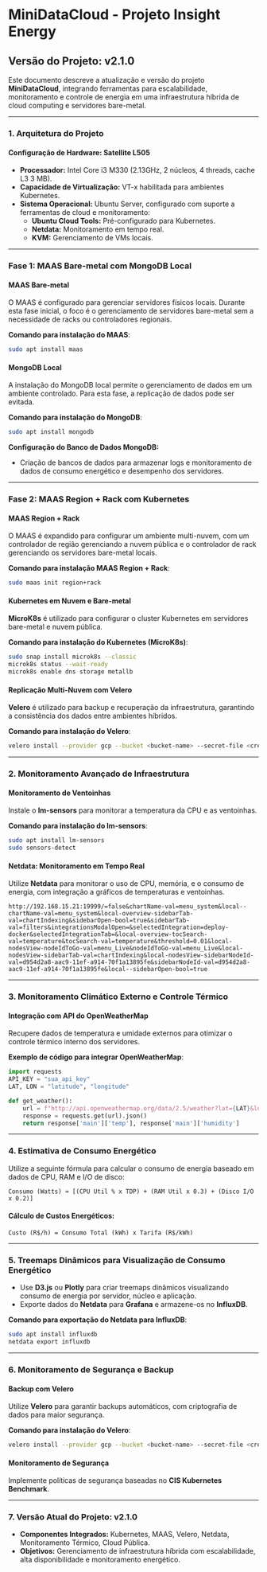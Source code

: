 # MiniDataCloud - **Projeto Insight Energy**

## **Versão do Projeto: v2.1.0**

Este documento descreve a atualização e versão do projeto **MiniDataCloud**, integrando ferramentas para escalabilidade, monitoramento e controle de energia em uma infraestrutura híbrida de cloud computing e servidores bare-metal.

---

### **1. Arquitetura do Projeto**

#### **Configuração de Hardware: Satellite L505**
- **Processador:** Intel Core i3 M330 (2.13GHz, 2 núcleos, 4 threads, cache L3 3 MB).
- **Capacidade de Virtualização:** VT-x habilitada para ambientes Kubernetes.
- **Sistema Operacional:** Ubuntu Server, configurado com suporte a ferramentas de cloud e monitoramento:
  - **Ubuntu Cloud Tools:** Pré-configurado para Kubernetes.
  - **Netdata:** Monitoramento em tempo real.
  - **KVM:** Gerenciamento de VMs locais.

---

### **Fase 1: MAAS Bare-metal com MongoDB Local**

#### **MAAS Bare-metal**
O MAAS é configurado para gerenciar servidores físicos locais. Durante esta fase inicial, o foco é o gerenciamento de servidores bare-metal sem a necessidade de racks ou controladores regionais.

**Comando para instalação do MAAS**:
```bash
sudo apt install maas
```

#### **MongoDB Local**
A instalação do MongoDB local permite o gerenciamento de dados em um ambiente controlado. Para esta fase, a replicação de dados pode ser evitada.

**Comando para instalação do MongoDB**:
```bash
sudo apt install mongodb
```

**Configuração do Banco de Dados MongoDB:**
- Criação de bancos de dados para armazenar logs e monitoramento de dados de consumo energético e desempenho dos servidores.

---

### **Fase 2: MAAS Region + Rack com Kubernetes**

#### **MAAS Region + Rack**
O MAAS é expandido para configurar um ambiente multi-nuvem, com um controlador de região gerenciando a nuvem pública e o controlador de rack gerenciando os servidores bare-metal locais.

**Comando para instalação MAAS Region + Rack**:
```bash
sudo maas init region+rack
```

#### **Kubernetes em Nuvem e Bare-metal**
**MicroK8s** é utilizado para configurar o cluster Kubernetes em servidores bare-metal e nuvem pública.

**Comando para instalação do Kubernetes (MicroK8s)**:
```bash
sudo snap install microk8s --classic
microk8s status --wait-ready
microk8s enable dns storage metallb
```

#### **Replicação Multi-Nuvem com Velero**
**Velero** é utilizado para backup e recuperação da infraestrutura, garantindo a consistência dos dados entre ambientes híbridos.

**Comando para instalação do Velero**:
```bash
velero install --provider gcp --bucket <bucket-name> --secret-file <credentials-file>
```

---

### **2. Monitoramento Avançado de Infraestrutura**

#### **Monitoramento de Ventoinhas**
Instale o **lm-sensors** para monitorar a temperatura da CPU e as ventoinhas.

**Comando para instalação do lm-sensors**:
```bash
sudo apt install lm-sensors
sudo sensors-detect
```

#### **Netdata: Monitoramento em Tempo Real**
Utilize **Netdata** para monitorar o uso de CPU, memória, e o consumo de energia, com integração a gráficos de temperaturas e ventoinhas.

    http://192.168.15.21:19999/=false&chartName-val=menu_system&local--chartName-val=menu_system&local-overview-sidebarTab-val=chartIndexing&sidebarOpen-bool=true&sidebarTab-val=filters&integrationsModalOpen=&selectedIntegration=deploy-docker&selectedIntegrationTab=&local-overview-tocSearch-val=temperature&tocSearch-val=temperature&threshold=0.01&local-nodesView-nodeIdToGo-val=menu_Live&nodeIdToGo-val=menu_Live&local-nodesView-sidebarTab-val=chartIndexing&local-nodesView-sidebarNodeId-val=d954d2a8-aac9-11ef-a914-70f1a13895fe&sidebarNodeId-val=d954d2a8-aac9-11ef-a914-70f1a13895fe&local--sidebarOpen-bool=true

---

### **3. Monitoramento Climático Externo e Controle Térmico**

#### **Integração com API do OpenWeatherMap**
Recupere dados de temperatura e umidade externos para otimizar o controle térmico interno dos servidores.

**Exemplo de código para integrar OpenWeatherMap**:
```python
import requests
API_KEY = "sua_api_key"
LAT, LON = "latitude", "longitude"

def get_weather():
    url = f"http://api.openweathermap.org/data/2.5/weather?lat={LAT}&lon={LON}&appid={API_KEY}&units=metric"
    response = requests.get(url).json()
    return response['main']['temp'], response['main']['humidity']
```

---

### **4. Estimativa de Consumo Energético**

Utilize a seguinte fórmula para calcular o consumo de energia baseado em dados de CPU, RAM e I/O de disco:

```plaintext
Consumo (Watts) ≈ [(CPU Util % x TDP) + (RAM Util x 0.3) + (Disco I/O x 0.2)]
```

#### **Cálculo de Custos Energéticos:**
```plaintext
Custo (R$/h) = Consumo Total (kWh) x Tarifa (R$/kWh)
```

---

### **5. Treemaps Dinâmicos para Visualização de Consumo Energético**

- Use **D3.js** ou **Plotly** para criar treemaps dinâmicos visualizando consumo de energia por servidor, núcleo e aplicação.
- Exporte dados do **Netdata** para **Grafana** e armazene-os no **InfluxDB**.

**Comando para exportação do Netdata para InfluxDB**:
```bash
sudo apt install influxdb
netdata export influxdb
```

---

### **6. Monitoramento de Segurança e Backup**

#### **Backup com Velero**
Utilize **Velero** para garantir backups automáticos, com criptografia de dados para maior segurança.

**Comando para instalação do Velero**:
```bash
velero install --provider gcp --bucket <bucket-name> --secret-file <credentials-file>
```

#### **Monitoramento de Segurança**
Implemente políticas de segurança baseadas no **CIS Kubernetes Benchmark**.

---

### **7. Versão Atual do Projeto: v2.1.0**

- **Componentes Integrados:** Kubernetes, MAAS, Velero, Netdata, Monitoramento Térmico, Cloud Pública.
- **Objetivos:** Gerenciamento de infraestrutura híbrida com escalabilidade, alta disponibilidade e monitoramento energético.
